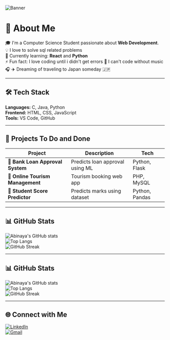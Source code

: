 ![Banner](https://capsule-render.vercel.app/api?type=waving&color=gradient&height=200&section=header&text=Hi%20I'm%20AbinayaRenganathan!%20👩‍💻&fontSize=40&fontAlignY=35)

# 💫 About Me  
🎓 I'm a Computer Science Student passionate about **Web Development**.  
💡 I love to solve sql related problems  
🌱 Currently learning: **React** and **Python**  
⚡ Fun fact: I love coding until i didn't get errors
🎵 I can't code without music 🎧 
✈️ Dreaming of traveling to Japan someday 🇯🇵  

---

## 🛠️ Tech Stack  
**Languages:** C, Java, Python  
**Frontend:** HTML, CSS, JavaScript  
**Tools:** VS Code, GitHub  

---

## 🚀 Projects To Do and Done
| Project | Description | Tech |
|----------|--------------|------|
| 🏦 **Bank Loan Approval System** | Predicts loan approval using ML | Python, Flask |
| 🧳 **Online Tourism Management** | Tourism booking web app | PHP, MySQL |
| 🎯 **Student Score Predictor** | Predicts marks using dataset | Python, Pandas |

---

## 📊 GitHub Stats  
![Abinaya's GitHub stats](https://github-readme-stats.vercel.app/api?username=AbinayaRenganathan2006&show_icons=true&theme=tokyonight)  
![Top Langs](https://github-readme-stats.vercel.app/api/top-langs/?username=AbinayaRenganathan2006&layout=compact&theme=tokyonight)  
![GitHub Streak](https://github-readme-streak-stats.herokuapp.com/?user=AbinayaRenganathan2006&theme=tokyonight)

---

## 📊 GitHub Stats  
![Abinaya's GitHub stats](https://github-readme-stats.vercel.app/api?username=AbinayaRenganathan2006&show_icons=true&theme=tokyonight)  
![Top Langs](https://github-readme-stats.vercel.app/api/top-langs/?username=AbinayaRenganathan2006&layout=compact&theme=tokyonight)  
![GitHub Streak](https://github-readme-streak-stats.herokuapp.com/?user=AbinayaRenganathan2006&theme=tokyonight)

---

## 🌐 Connect with Me  
[![LinkedIn](https://img.shields.io/badge/LinkedIn-blue?style=for-the-badge&logo=linkedin)](https://www.linkedin.com/in/abinaya-renganathan-4a800a276?utm_source=share&utm_campaign=share_via&utm_content=profile&utm_medium=android_app)  
[![Gmail](https://img.shields.io/badge/Gmail-red?style=for-the-badge&logo=gmail)](mailto:kit27.csbs04@gmail.com)


